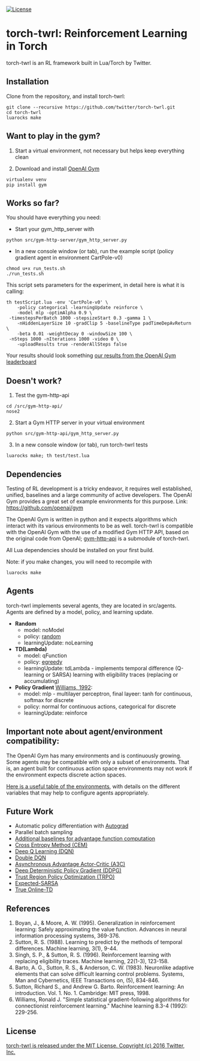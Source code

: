 [![License](https://img.shields.io/badge/license-MIT-blue.svg)](https://github.com/twitter/torch-twrl/blob/master/LICENSE)

# torch-twrl: Reinforcement Learning in Torch
torch-twrl is an RL framework built in Lua/Torch by Twitter.

Installation
------------
Clone from the repository, and install torch-twrl:
~~~~~
git clone --recursive https://github.com/twitter/torch-twrl.git
cd torch-twrl
luarocks make
~~~~~

Want to play in the gym?
------------------------
1. Start a virtual environment, not necessary but helps keep everything clean

2. Download and install [OpenAI Gym](https://github.com/openai/gym)

~~~
virtualenv venv
pip install gym
~~~

Works so far?
------------------------
You should have everything you need:
* Start your gym_http_server with
~~~~
python src/gym-http-server/gym_http_server.py
~~~~

* In a new console window (or tab), run the example script (policy gradient agent in environment CartPole-v0)
~~~
chmod u+x run_tests.sh
./run_tests.sh
~~~

This script sets parameters for the experiment, in detail here is what it is calling:

~~~
th testScript.lua -env 'CartPole-v0' \
	-policy categorical -learningUpdate reinforce \
	-model mlp -optimAlpha 0.9 \
 -timestepsPerBatch 1000 -stepsizeStart 0.3 -gamma 1 \
	-nHiddenLayerSize 10 -gradClip 5 -baselineType padTimeDepAvReturn \
	-beta 0.01 -weightDecay 0 -windowSize 100 \
 -nSteps 1000 -nIterations 1000 -video 0 \
	-uploadResults true -renderAllSteps false
~~~

Your results should look something [our results from the OpenAI Gym leaderboard](https://gym.openai.com/evaluations/eval_48l1nOQ7ur6htkF9uGw)

Doesn't work?
------------------------
1) Test the gym-http-api
~~~~
cd /src/gym-http-api/
nose2
~~~~

2) Start a Gym HTTP server in your virtual environment
~~~~
python src/gym-http-api/gym_http_server.py
~~~~

3) In a new console window (or tab), run torch-twrl tests
~~~~
luarocks make; th test/test.lua
~~~~

Dependencies
------------
Testing of RL development is a tricky endeavor, it requires well established, unified, baselines and a large community of active developers. The OpenAI Gym provides a great set of example environments for this purpose. Link: https://github.com/openai/gym

The OpenAI Gym is written in python and it expects algorithms which interact with its various environments to be as well. torch-twrl is compatible with the OpenAI Gym with the use of a modified Gym HTTP API, based on the original code from OpenAI; [gym-http-api](https://github.com/korymath/gym-http-api) is a submodule of torch-twrl.

All Lua dependencies should be installed on your first build.

Note: if you make changes, you will need to recompile with
~~~~
luarocks make
~~~~

## Agents
torch-twrl implements several agents, they are located in src/agents.
Agents are defined by a model, policy, and learning update.

* __Random__
	* model: noModel
	* policy: [random](https://github.com/twitter/torch-twrl/blob/master/src/agent/policy/random.lua)
	* learningUpdate: noLearning
* __TD(Lambda)__
	* model: qFunction
	* policy: [egreedy](https://github.com/twitter/torch-twrl/blob/master/src/agent/policy/egreedy.lua)
	* learningUpdate: tdLambda - implements temporal difference (Q-learning or SARSA) learning with eligibility traces (replacing or accumulating)
* __Policy Gradient__ [Williams, 1992](http://www-anw.cs.umass.edu/~barto/courses/cs687/williams92simple.pdf):
	* model: mlp - multilayer perceptron, final layeer: tanh for continuous, softmax for discrete
	* policy: normal for continuous actions, categorical for discrete
	* learningUpdate: reinforce

## Important note about agent/environment compatibility:
The OpenAI Gym has many environments and is continuously growing. Some agents may be compatible with only a subset of environments. That is, an agent built for continuous action space environments may not work if the environment expects discrete action spaces.

[Here is a useful table of the environments](https://github.com/openai/gym/wiki/Table-of-environments), with details on the different variables that may help to configure agents appropriately.

Future Work
-----------
* Automatic policy differentiation with [Autograd](https://github.com/twitter/torch-autograd)
* Parallel batch sampling
* [Additional baselines for advantage function computation](https://arxiv.org/pdf/1301.2315.pdf)
* [Cross Entropy Method (CEM)](https://people.smp.uq.edu.au/DirkKroese/ps/aortut.pdf)
* [Deep Q Learning (DQN)](http://arxiv.org/abs/1312.5602)
* [Double DQN](http://arxiv.org/abs/1509.06461)
* [Asynchronous Advantage Actor-Critic (A3C)](https://arxiv.org/pdf/1602.01783v2.pdf)
* [Deep Deterministic Policy Gradient (DDPG)](http://arxiv.org/abs/1509.02971)
* [Trust Region Policy Optimization (TRPO)](https://arxiv.org/pdf/1502.05477v4.pdf)
* [Expected-SARSA](http://www.cs.ox.ac.uk/people/shimon.whiteson/pubs/vanseijenadprl09.pdf)
* [True Online-TD](https://webdocs.cs.ualberta.ca/~sutton/papers/vSS-trueonline-ICML-2014.pdf)

References
--------------
1. Boyan, J., & Moore, A. W. (1995). Generalization in reinforcement learning: Safely approximating the value function. Advances in neural information processing systems, 369-376.
2. Sutton, R. S. (1988). Learning to predict by the methods of temporal differences. Machine learning, 3(1), 9-44.
3. Singh, S. P., & Sutton, R. S. (1996). Reinforcement learning with replacing eligibility traces. Machine learning, 22(1-3), 123-158.
4. Barto, A. G., Sutton, R. S., & Anderson, C. W. (1983). Neuronlike adaptive elements that can solve difficult learning control problems. Systems, Man and Cybernetics, IEEE Transactions on, (5), 834-846.
5. Sutton, Richard S., and Andrew G. Barto. Reinforcement learning: An introduction. Vol. 1. No. 1. Cambridge: MIT press, 1998.
6. Williams, Ronald J. "Simple statistical gradient-following algorithms for connectionist reinforcement learning." Machine learning 8.3-4 (1992): 229-256.

License
-------
[torch-twrl is released under the MIT License. Copyright (c) 2016 Twitter, Inc.](https://github.com/twitter/torch-twrl/blob/master/LICENSE)
